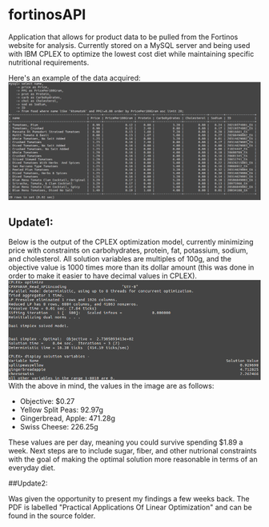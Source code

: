 # fortinosAPI
Application that allows for product data to be pulled from the Fortinos website for analysis. Currently stored on a MySQL server and being used with IBM CPLEX to optimize the lowest cost diet while maintaining specific nutritional requirements.

Here's an example of the data acquired:
![Alt text](./fortinosScraper/tomatoExampleSQL.png?raw=true "Example Showing The Cheapest 20 Tomatos by Price/G")

## Update1:

Below is the output of the CPLEX optimization model, currently minimizing price with constraints on carbohydrates, protein, fat, potassium, sodium, and cholesterol. All solution variables are multiples of 100g, and the objective value is 1000 times more than its dollar amount (this was done in order to make it easier to have decimal values in CPLEX).
![Alt text](./fortinosScraper/optimized.png?raw=true "Example showing the optimization/G")
With the above in mind, the values in the image are as follows:

* Objective: $0.27
* Yellow Split Peas: 92.97g
* Gingerbread, Apple: 471.28g
* Swiss Cheese: 226.25g
  
  
  
These values are per day, meaning you could survive spending $1.89 a week. Next steps are to include sugar, fiber, and other nutrional constraints with the goal of making the optimal solution more reasonable in terms of an everyday diet.


##Update2:

Was given the opportunity to present my findings a few weeks back. The PDF is labelled "Practical Applications Of Linear Optimization" and can be found in the source folder.
